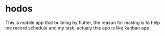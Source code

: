 # hodos

This is mobile app that building by flutter, the reason for making is to help me record schedule and my task,
actualy this app is like kanban app.


